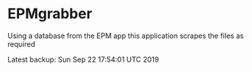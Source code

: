 # EPMgrabber
Using a database from the EPM app this application scrapes the files as required


Latest backup: Sun Sep 22 17:54:01 UTC 2019
